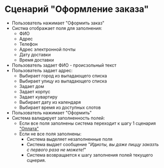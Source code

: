 # Сценарий "Оформление заказа"  
* Пользователь нажимает "Оформить заказ"  
* Систма отображает поля для заполнения:  
  * ФИО  
  * Адрес    
  * Телефон  
  * Адрес электронной почты  
  * Дату доставки  
  * Время доставки  
* Пользователь задает ФИО - происзольный текст  
* Пользователь задает адрес:  
  * Выбирает город из выпадающего списка  
  * Выбирает улицу из выпадающего списка  
  * Задает дом  
  * Задает корпус  
  * Задает кувартиру  
  * Выбирает дату из календаря  
  * Выбирает время из доступных слотов  
* Пользователь нажимает "Оформить"  
* Система валидирует заполненность полей:  
  * Если все поля заполнены система переходит к шагу 1 сценария ["Оплата"]()  
  * Если не все поля заполнены:  
    * Система выделяет незаполненные поля
    * Система выдает сообщение "*Идиоты, вы даже пиццу заказть с первого раза не можете!*"  
    * Система возвращается к шагу заполнения полей текущего сцнерия.  

